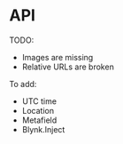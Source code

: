 # API

TODO:

* Images are missing
* Relative URLs are broken 

To add:

* UTC time
* Location
* Metafield
* Blynk.Inject

